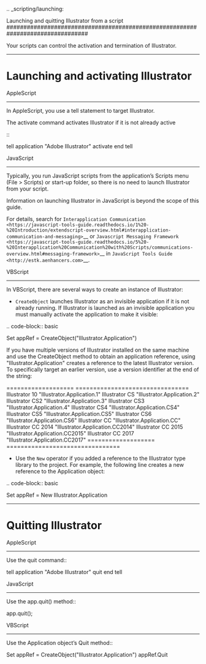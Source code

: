 .. _scripting/launching:

Launching and quitting Illustrator from a script
################################################################################

Your scripts can control the activation and termination of Illustrator.

----

Launching and activating Illustrator
================================================================================

AppleScript
********************************************************************************

In AppleScript, you use a tell statement to target Illustrator.

The activate command activates Illustrator if it is not already active

::

  tell application "Adobe Illustrator"
  activate
  end tell

JavaScript
********************************************************************************

Typically, you run JavaScript scripts from the application’s Scripts menu (File > Scripts) or start-up folder, so there is no need to launch Illustrator from your script.

Information on launching Illustrator in JavaScript is beyond the scope of this guide.

For details, search for `Interapplication Communication <https://javascript-tools-guide.readthedocs.io/1%20-%20Introduction/extendscript-overview.html#interapplication-communication-and-messaging>`__ or `Javascript Messaging Framework <https://javascript-tools-guide.readthedocs.io/5%20-%20Interapplication%20Communication%20with%20Scripts/communications-overview.html#messaging-framework>`__ in `JavaScript Tools Guide <http://estk.aenhancers.com>`__.


VBScript
********************************************************************************

In VBScript, there are several ways to create an instance of Illustrator:

- ``CreateObject`` launches Illustrator as an invisible application if it is not already running. If Illustrator is launched as an invisible application you must manually activate the application to make it visible:

.. code-block:: basic

  Set appRef = CreateObject("Illustrator.Application")

If you have multiple versions of Illustrator installed on the same machine and use the CreateObject method to obtain an application reference, using "Illustrator.Application" creates a reference to the latest Illustrator version. To specifically target an earlier version, use a version identifier at the end of the string:

===================  ================================
Illustrator 10       "Illustrator.Application.1"
Illustrator CS       "Illustrator.Application.2"
Illustrator CS2      "Illustrator.Application.3"
Illustrator CS3      "Illustrator.Application.4"
Illustrator CS4      "Illustrator.Application.CS4"
Illustrator CS5      "Illustrator.Application.CS5"
Illustrator CS6      "Illustrator.Application.CS6"
Illustrator CC       "Illustrator.Application.CC"
Illustrator CC 2014  "Illustrator.Application.CC2014"
Illustrator CC 2015  "Illustrator.Application.CC2015"
Illustrator CC 2017  "Illustrator.Application.CC2017"
===================  ================================

- Use the ``New`` operator if you added a reference to the Illustrator type library to the project. For example, the following line creates a new reference to the Application object:

.. code-block:: basic

  Set appRef = New Illustrator.Application

----

Quitting Illustrator
================================================================================

AppleScript
********************************************************************************

Use the quit command::

  tell application "Adobe Illustrator"
  quit
  end tell

JavaScript
********************************************************************************

Use the app.quit() method::

  app.quit();

VBScript
********************************************************************************

Use the Application object’s Quit method::

  Set appRef = CreateObject("Illustrator.Application")
  appRef.Quit
